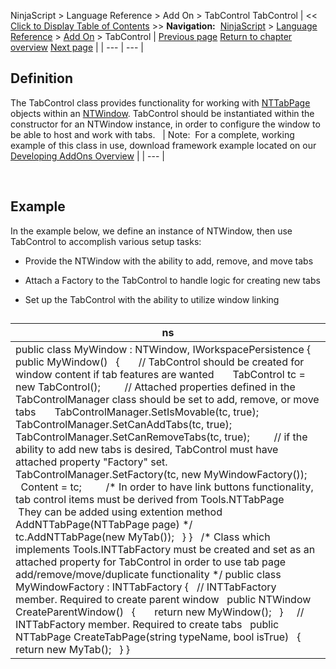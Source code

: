 ﻿
NinjaScript \> Language Reference \> Add On \> TabControl
TabControl
| \<\< [Click to Display Table of Contents](tabcontrol.md) \>\> **Navigation:**     [NinjaScript](ninjascript-1.md) \> [Language Reference](language_reference_wip-1.md) \> [Add On](add_on-1.md) \> TabControl | [Previous page](propagateintervalchange()-1.md) [Return to chapter overview](add_on-1.md) [Next page](tabcontrolmanager-1.md) |
| --- | --- |
## Definition
The TabControl class provides functionality for working with [NTTabPage](nttabpage_class-1.md) objects within an [NTWindow](ntwindow-1.md). TabControl should be instantiated within the constructor for an NTWindow instance, in order to configure the window to be able to host and work with tabs.
 
| Note:  For a complete, working example of this class in use, download framework example located on our [Developing AddOns Overview](developing_add_ons-1.md) |
| --- |

 
## 
## Example
In the example below, we define an instance of NTWindow, then use TabControl to accomplish various setup tasks:
- Provide the NTWindow with the ability to add, remove, and move tabs

- Attach a Factory to the TabControl to handle logic for creating new tabs

- Set up the TabControl with the ability to utilize window linking

## 
| ns |
| --- |
| public class MyWindow : NTWindow, IWorkspacePersistence {    public MyWindow()    {        // TabControl should be created for window content if tab features are wanted        TabControl tc \= new TabControl();          // Attached properties defined in the TabControlManager class should be set to add, remove, or move tabs        TabControlManager.SetIsMovable(tc, true);        TabControlManager.SetCanAddTabs(tc, true);        TabControlManager.SetCanRemoveTabs(tc, true);          // if the ability to add new tabs is desired, TabControl must have attached property "Factory" set.        TabControlManager.SetFactory(tc, new MyWindowFactory());        Content \= tc;          /\* In order to have link buttons functionality, tab control items must be derived from Tools.NTTabPage         They can be added using extention method AddNTTabPage(NTTabPage page) \*/        tc.AddNTTabPage(new MyTab());    } }   /\* Class which implements Tools.INTTabFactory must be created and set as an attached property for TabControl in order to use tab page add/remove/move/duplicate functionality \*/ public class MyWindowFactory : INTTabFactory {    // INTTabFactory member. Required to create parent window    public NTWindow CreateParentWindow()    {        return new MyWindow();    }      // INTTabFactory member. Required to create tabs    public NTTabPage CreateTabPage(string typeName, bool isTrue)    {        return new MyTab();    } } |
